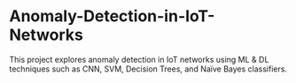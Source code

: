 # Anomaly-Detection-in-IoT-Networks
This project explores anomaly detection in IoT networks using ML &amp; DL techniques such as CNN, SVM, Decision Trees, and Naïve Bayes classifiers.
